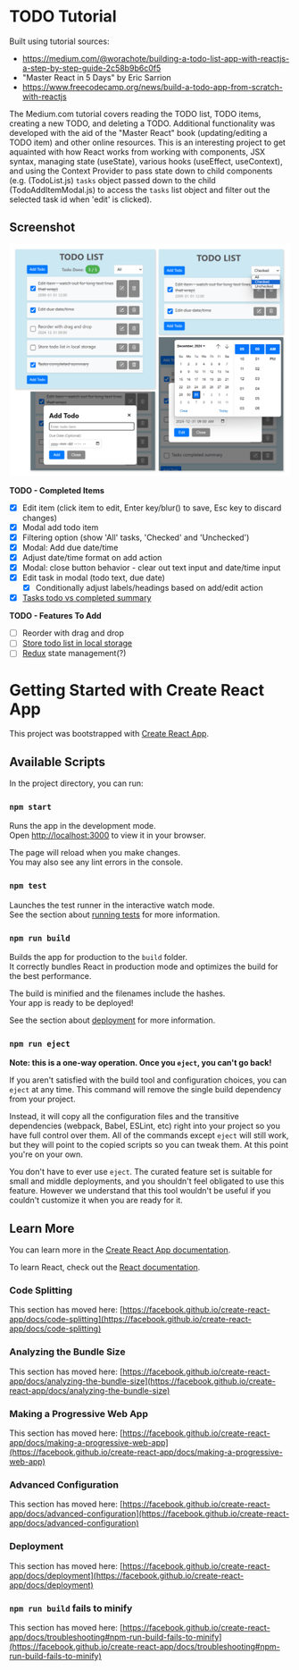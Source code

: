 # TODO Tutorial 

Built using tutorial sources:
- https://medium.com/@worachote/building-a-todo-list-app-with-reactjs-a-step-by-step-guide-2c58b9b6c0f5
- "Master React in 5 Days" by Eric Sarrion
- https://www.freecodecamp.org/news/build-a-todo-app-from-scratch-with-reactjs

The Medium.com tutorial covers reading the TODO list, TODO items, creating a new TODO, and deleting a TODO. Additional functionality was developed with the aid of the "Master React" book (updating/editing a TODO item) and other online resources. This is an interesting project to get aquainted with how React works from working with components, JSX syntax, managing state (useState), various hooks (useEffect, useContext), and using the Context Provider to pass state down to child components (e.g. <TodoList /> (TodoList.js) `tasks` object passed down to the child <TodoAddItemModal /> (TodoAddItemModal.js) to access the `tasks` list object and filter out the selected task id when 'edit' is clicked).

## Screenshot
![TODO App Screenshot](https://github.com/dialeleven/react-todo-app-medium/blob/main/public/assets/screenshot.png?raw=true)

**TODO - Completed Items**
- [x] Edit item (click item to edit, Enter key/blur() to save, Esc key to discard changes)
- [x] Modal add todo item
- [x] Filtering option (show 'All' tasks, 'Checked' and 'Unchecked')
- [x] Modal: Add due date/time
- [x] Adjust date/time format on add action
- [x] Modal: close button behavior - clear out text input and date/time input
- [x] Edit task in modal (todo text, due date)
   - [x] Conditionally adjust labels/headings based on add/edit action
- [x] [Tasks todo vs completed summary](https://www.freecodecamp.org/news/build-a-todo-app-from-scratch-with-reactjs/#The-TODOHero-Component)

**TODO - Features To Add**
- [ ] Reorder with drag and drop
- [ ] [Store todo list in local storage](https://www.freecodecamp.org/news/build-a-todo-app-from-scratch-with-reactjs/#How-to-Persist-the-Todo-Data-to-localStorage)
- [ ] [Redux](https://redux.js.org/) state management(?)

# Getting Started with Create React App

This project was bootstrapped with [Create React App](https://github.com/facebook/create-react-app).

## Available Scripts

In the project directory, you can run:

### `npm start`

Runs the app in the development mode.\
Open [http://localhost:3000](http://localhost:3000) to view it in your browser.

The page will reload when you make changes.\
You may also see any lint errors in the console.

### `npm test`

Launches the test runner in the interactive watch mode.\
See the section about [running tests](https://facebook.github.io/create-react-app/docs/running-tests) for more information.

### `npm run build`

Builds the app for production to the `build` folder.\
It correctly bundles React in production mode and optimizes the build for the best performance.

The build is minified and the filenames include the hashes.\
Your app is ready to be deployed!

See the section about [deployment](https://facebook.github.io/create-react-app/docs/deployment) for more information.

### `npm run eject`

**Note: this is a one-way operation. Once you `eject`, you can't go back!**

If you aren't satisfied with the build tool and configuration choices, you can `eject` at any time. This command will remove the single build dependency from your project.

Instead, it will copy all the configuration files and the transitive dependencies (webpack, Babel, ESLint, etc) right into your project so you have full control over them. All of the commands except `eject` will still work, but they will point to the copied scripts so you can tweak them. At this point you're on your own.

You don't have to ever use `eject`. The curated feature set is suitable for small and middle deployments, and you shouldn't feel obligated to use this feature. However we understand that this tool wouldn't be useful if you couldn't customize it when you are ready for it.

## Learn More

You can learn more in the [Create React App documentation](https://facebook.github.io/create-react-app/docs/getting-started).

To learn React, check out the [React documentation](https://reactjs.org/).

### Code Splitting

This section has moved here: [https://facebook.github.io/create-react-app/docs/code-splitting](https://facebook.github.io/create-react-app/docs/code-splitting)

### Analyzing the Bundle Size

This section has moved here: [https://facebook.github.io/create-react-app/docs/analyzing-the-bundle-size](https://facebook.github.io/create-react-app/docs/analyzing-the-bundle-size)

### Making a Progressive Web App

This section has moved here: [https://facebook.github.io/create-react-app/docs/making-a-progressive-web-app](https://facebook.github.io/create-react-app/docs/making-a-progressive-web-app)

### Advanced Configuration

This section has moved here: [https://facebook.github.io/create-react-app/docs/advanced-configuration](https://facebook.github.io/create-react-app/docs/advanced-configuration)

### Deployment

This section has moved here: [https://facebook.github.io/create-react-app/docs/deployment](https://facebook.github.io/create-react-app/docs/deployment)

### `npm run build` fails to minify

This section has moved here: [https://facebook.github.io/create-react-app/docs/troubleshooting#npm-run-build-fails-to-minify](https://facebook.github.io/create-react-app/docs/troubleshooting#npm-run-build-fails-to-minify)
